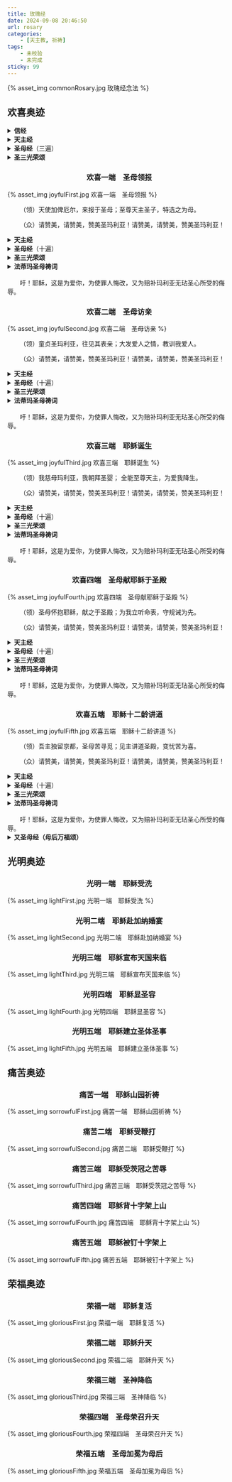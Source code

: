 ```yaml
---
title: 玫瑰经
date: 2024-09-08 20:46:50
url: rosary
categories:
    - [天主教, 祈祷]
tags:
    - 未校验
    - 未完成
sticky: 99
---
```


{% asset_img commonRosary.jpg 玫瑰经念法 %}
<!-- more -->
## 欢喜奥迹

<details>
  <summary><b>信经</b></summary>
&emsp;&emsp;我信全能的天主父，天地万物的创造者。<br>
&emsp;&emsp;我信父的唯一子，我们的主耶稣基督。<br>
&emsp;&emsp;我信他因圣神降孕，由童贞玛利亚诞生。<br>
&emsp;&emsp;我信他在比拉多执政时蒙难，被钉在十字架上，死而安葬。我信他下降阴府，第三日从死者中复活。<br>
&emsp;&emsp;我信他升了天，坐在全能天主父的右边。我信他要从天降来，审判生者死者。<br>
&emsp;&emsp;我信圣神，我信圣而公教会，诸圣的相通。<br>
&emsp;&emsp;我信罪过的赦免，我信肉身的复活，我信永恒的生命。阿们！
</details>

<details>
  <summary><b>天主经</b></summary>
&emsp;&emsp;我们的天父，愿你的名受显扬；愿你的国来临；愿你的旨意奉行在人间，如同在天上。<br>
&emsp;&emsp;求你今天赏给我们日用的食粮；求你宽恕我们的罪过，如同我们宽恕别人一样；不要让我们陷于诱惑；但救我们免于凶恶。阿们！
</details>

<details>
  <summary><b>圣母经</b>（三遍）</summary>
&emsp;&emsp;万福玛利亚，你充满圣宠，主与你同在，你在妇女中受赞颂，你的亲子耶稣同受赞颂。<br>
&emsp;&emsp;天主圣母玛利亚，求你现在和我们临终时，为我们罪人祈求天主。阿们！
</details>

<details>
  <summary><b>圣三光荣颂</b></summary>
&emsp;&emsp;愿光荣归于父、及子、及圣神。起初如何，今日亦然，直到永远。阿们！
</details>

### <center>欢喜一端&emsp;圣母领报</center>

{% asset_img joyfulFirst.jpg 欢喜一端&emsp;圣母领报 %}

&emsp;&emsp;（领）天使加俾厄尔，来报于圣母；至尊天主圣子，特选之为母。

&emsp;&emsp;（众）请赞美，请赞美，赞美圣玛利亚！请赞美，请赞美，赞美圣玛利亚！

<details>
  <summary><b>天主经</b></summary>
&emsp;&emsp;我们的天父，愿你的名受显扬；愿你的国来临；愿你的旨意奉行在人间，如同在天上。<br>
&emsp;&emsp;求你今天赏给我们日用的食粮；求你宽恕我们的罪过，如同我们宽恕别人一样；不要让我们陷于诱惑；但救我们免于凶恶。阿们！
</details>

<details>
  <summary><b>圣母经</b>（十遍）</summary>
&emsp;&emsp;万福玛利亚，你充满圣宠，主与你同在，你在妇女中受赞颂，你的亲子耶稣同受赞颂。<br>
&emsp;&emsp;天主圣母玛利亚，求你现在和我们临终时，为我们罪人祈求天主。阿们！
</details>

<details>
  <summary><b>圣三光荣颂</b></summary>
&emsp;&emsp;愿光荣归于父、及子、及圣神。起初如何，今日亦然，直到永远。阿们！
</details>

<details>
  <summary><b>法蒂玛圣母祷词</b></summary>
&emsp;&emsp;吾主耶稣，请宽赦我们的罪过，救我们于永火之中。求你把众人的灵魂，特别是那些需要你怜悯的灵魂，领到天国里去。
</details>
<br>
&emsp;&emsp;吁！耶稣，这是为爱你，为使罪人悔改，又为赔补玛利亚无玷圣心所受的侮辱。

### <center>欢喜二端&emsp;圣母访亲</center>

{% asset_img joyfulSecond.jpg 欢喜二端&emsp;圣母访亲 %}

&emsp;&emsp;（领）童贞圣玛利亚，往见其表亲；大发爱人之情，教训我爱人。

&emsp;&emsp;（众）请赞美，请赞美，赞美圣玛利亚！请赞美，请赞美，赞美圣玛利亚！

<details>
  <summary><b>天主经</b></summary>
&emsp;&emsp;我们的天父，愿你的名受显扬；愿你的国来临；愿你的旨意奉行在人间，如同在天上。<br>
&emsp;&emsp;求你今天赏给我们日用的食粮；求你宽恕我们的罪过，如同我们宽恕别人一样；不要让我们陷于诱惑；但救我们免于凶恶。阿们！
</details>

<details>
  <summary><b>圣母经</b>（十遍）</summary>
&emsp;&emsp;万福玛利亚，你充满圣宠，主与你同在，你在妇女中受赞颂，你的亲子耶稣同受赞颂。<br>
&emsp;&emsp;天主圣母玛利亚，求你现在和我们临终时，为我们罪人祈求天主。阿们！
</details>

<details>
  <summary><b>圣三光荣颂</b></summary>
&emsp;&emsp;愿光荣归于父、及子、及圣神。起初如何，今日亦然，直到永远。阿们！
</details>

<details>
  <summary><b>法蒂玛圣母祷词</b></summary>
&emsp;&emsp;吾主耶稣，请宽赦我们的罪过，救我们于永火之中。求你把众人的灵魂，特别是那些需要你怜悯的灵魂，领到天国里去。
</details>
<br>
&emsp;&emsp;吁！耶稣，这是为爱你，为使罪人悔改，又为赔补玛利亚无玷圣心所受的侮辱。

### <center>欢喜三端&emsp;耶稣诞生</center>

{% asset_img joyfulThird.jpg 欢喜三端&emsp;耶稣诞生 %}

&emsp;&emsp;（领）我慈母玛利亚，我朝拜圣婴； 全能至尊天主，为爱我降生。

&emsp;&emsp;（众）请赞美，请赞美，赞美圣玛利亚！请赞美，请赞美，赞美圣玛利亚！

<details>
  <summary><b>天主经</b></summary>
&emsp;&emsp;我们的天父，愿你的名受显扬；愿你的国来临；愿你的旨意奉行在人间，如同在天上。<br>
&emsp;&emsp;求你今天赏给我们日用的食粮；求你宽恕我们的罪过，如同我们宽恕别人一样；不要让我们陷于诱惑；但救我们免于凶恶。阿们！
</details>

<details>
  <summary><b>圣母经</b>（十遍）</summary>
&emsp;&emsp;万福玛利亚，你充满圣宠，主与你同在，你在妇女中受赞颂，你的亲子耶稣同受赞颂。<br>
&emsp;&emsp;天主圣母玛利亚，求你现在和我们临终时，为我们罪人祈求天主。阿们！
</details>

<details>
  <summary><b>圣三光荣颂</b></summary>
&emsp;&emsp;愿光荣归于父、及子、及圣神。起初如何，今日亦然，直到永远。阿们！
</details>

<details>
  <summary><b>法蒂玛圣母祷词</b></summary>
&emsp;&emsp;吾主耶稣，请宽赦我们的罪过，救我们于永火之中。求你把众人的灵魂，特别是那些需要你怜悯的灵魂，领到天国里去。
</details>
<br>
&emsp;&emsp;吁！耶稣，这是为爱你，为使罪人悔改，又为赔补玛利亚无玷圣心所受的侮辱。

### <center>欢喜四端&emsp;圣母献耶稣于圣殿</center>

{% asset_img joyfulFourth.jpg 欢喜四端&emsp;圣母献耶稣于圣殿 %}

&emsp;&emsp;（领）圣母怀抱耶稣，献之于圣殿；为我立听命表，守规诫为先。

&emsp;&emsp;（众）请赞美，请赞美，赞美圣玛利亚！请赞美，请赞美，赞美圣玛利亚！

<details>
  <summary><b>天主经</b></summary>
&emsp;&emsp;我们的天父，愿你的名受显扬；愿你的国来临；愿你的旨意奉行在人间，如同在天上。<br>
&emsp;&emsp;求你今天赏给我们日用的食粮；求你宽恕我们的罪过，如同我们宽恕别人一样；不要让我们陷于诱惑；但救我们免于凶恶。阿们！
</details>

<details>
  <summary><b>圣母经</b>（十遍）</summary>
&emsp;&emsp;万福玛利亚，你充满圣宠，主与你同在，你在妇女中受赞颂，你的亲子耶稣同受赞颂。<br>
&emsp;&emsp;天主圣母玛利亚，求你现在和我们临终时，为我们罪人祈求天主。阿们！
</details>

<details>
  <summary><b>圣三光荣颂</b></summary>
&emsp;&emsp;愿光荣归于父、及子、及圣神。起初如何，今日亦然，直到永远。阿们！
</details>

<details>
  <summary><b>法蒂玛圣母祷词</b></summary>
&emsp;&emsp;吾主耶稣，请宽赦我们的罪过，救我们于永火之中。求你把众人的灵魂，特别是那些需要你怜悯的灵魂，领到天国里去。
</details>
<br>
&emsp;&emsp;吁！耶稣，这是为爱你，为使罪人悔改，又为赔补玛利亚无玷圣心所受的侮辱。

### <center>欢喜五端&emsp;耶稣十二龄讲道</center>

{% asset_img joyfulFifth.jpg 欢喜五端&emsp;耶稣十二龄讲道 %}

&emsp;&emsp;（领）吾主独留京都，圣母苦寻觅；见主讲道圣殿，变忧苦为喜。

&emsp;&emsp;（众）请赞美，请赞美，赞美圣玛利亚！请赞美，请赞美，赞美圣玛利亚！

<details>
  <summary><b>天主经</b></summary>
&emsp;&emsp;我们的天父，愿你的名受显扬；愿你的国来临；愿你的旨意奉行在人间，如同在天上。<br>
&emsp;&emsp;求你今天赏给我们日用的食粮；求你宽恕我们的罪过，如同我们宽恕别人一样；不要让我们陷于诱惑；但救我们免于凶恶。阿们！
</details>

<details>
  <summary><b>圣母经</b>（十遍）</summary>
&emsp;&emsp;万福玛利亚，你充满圣宠，主与你同在，你在妇女中受赞颂，你的亲子耶稣同受赞颂。<br>
&emsp;&emsp;天主圣母玛利亚，求你现在和我们临终时，为我们罪人祈求天主。阿们！
</details>

<details>
  <summary><b>圣三光荣颂</b></summary>
&emsp;&emsp;愿光荣归于父、及子、及圣神。起初如何，今日亦然，直到永远。阿们！
</details>

<details>
  <summary><b>法蒂玛圣母祷词</b></summary>
&emsp;&emsp;吾主耶稣，请宽赦我们的罪过，救我们于永火之中。求你把众人的灵魂，特别是那些需要你怜悯的灵魂，领到天国里去。
</details>
<br>
&emsp;&emsp;吁！耶稣，这是为爱你，为使罪人悔改，又为赔补玛利亚无玷圣心所受的侮辱。

<details><br>
  <summary><b>又圣母经（母后万福颂）</b></summary>
&emsp;&emsp;母后万福！仁慈的母亲，我们的生命，我们的甘饴，我们的希望。<br>
&emsp;&emsp;厄娃子孙，在此尘世，向您哀呼。在这涕泣之谷，向您叹息哭求。<br>
&emsp;&emsp;我们的主保，求您回顾，怜视我们。一旦流亡期满，使我们得见您的圣子、万民称颂的耶稣。<br>
&emsp;&emsp;童贞玛利亚，您是宽仁的、慈悲的、甘饴的。<br>
&emsp;&emsp;天主圣母，请为我们祈求，使我们堪受基督的恩许。阿们！
</details>

## 光明奥迹

### <center>光明一端&emsp;耶稣受洗</center>

{% asset_img lightFirst.jpg 光明一端&emsp;耶稣受洗 %}

### <center>光明二端&emsp;耶稣赴加纳婚宴</center>

{% asset_img lightSecond.jpg 光明二端&emsp;耶稣赴加纳婚宴 %}

### <center>光明三端&emsp;耶稣宣布天国来临</center>

{% asset_img lightThird.jpg 光明三端&emsp;耶稣宣布天国来临 %}

### <center>光明四端&emsp;耶稣显圣容</center>

{% asset_img lightFourth.jpg 光明四端&emsp;耶稣显圣容 %}

### <center>光明五端&emsp;耶稣建立圣体圣事</center>

{% asset_img lightFifth.jpg 光明五端&emsp;耶稣建立圣体圣事 %}

## 痛苦奥迹

### <center>痛苦一端&emsp;耶稣山园祈祷</center>

{% asset_img sorrowfulFirst.jpg 痛苦一端&emsp;耶稣山园祈祷 %}

### <center>痛苦二端&emsp;耶稣受鞭打</center>

{% asset_img sorrowfulSecond.jpg 痛苦二端&emsp;耶稣受鞭打 %}

### <center>痛苦三端&emsp;耶稣受茨冠之苦辱</center>

{% asset_img sorrowfulThird.jpg 痛苦三端&emsp;耶稣受茨冠之苦辱 %}

### <center>痛苦四端&emsp;耶稣背十字架上山</center>

{% asset_img sorrowfulFourth.jpg 痛苦四端&emsp;耶稣背十字架上山 %}

### <center>痛苦五端&emsp;耶稣被钉十字架上</center>

{% asset_img sorrowfulFifth.jpg 痛苦五端&emsp;耶稣被钉十字架上 %}

## 荣福奥迹

### <center>荣福一端&emsp;耶稣复活</center>

{% asset_img gloriousFirst.jpg 荣福一端&emsp;耶稣复活 %}

### <center>荣福二端&emsp;耶稣升天</center>

{% asset_img gloriousSecond.jpg 荣福二端&emsp;耶稣升天 %}

### <center>荣福三端&emsp;圣神降临</center>

{% asset_img gloriousThird.jpg 荣福三端&emsp;圣神降临 %}

### <center>荣福四端&emsp;圣母荣召升天</center>

{% asset_img gloriousFourth.jpg 荣福四端&emsp;圣母荣召升天 %}

### <center>荣福五端&emsp;圣母加冕为母后</center>

{% asset_img gloriousFifth.jpg 荣福五端&emsp;圣母加冕为母后 %}